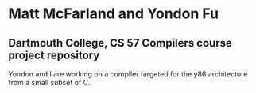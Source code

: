 # Matt McFarland and Yondon Fu
## Dartmouth College, CS 57 Compilers course project repository

Yondon and I are working on a compiler targeted for the y86 architecture from a small subset of C.